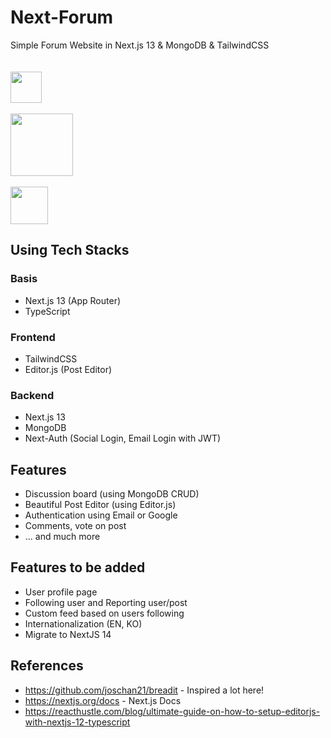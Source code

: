 # Next-Forum

Simple Forum Website in Next.js 13 & MongoDB & TailwindCSS <br /><br /><br />
<img src='https://upload.wikimedia.org/wikipedia/commons/thumb/8/8e/Nextjs-logo.svg/591px-Nextjs-logo.svg.png?20230404233503' height='50' ><br /><br/>
<img src='https://upload.wikimedia.org/wikipedia/commons/thumb/9/93/MongoDB_Logo.svg/2560px-MongoDB_Logo.svg.png' height='100'><br/><br/>
<img src='https://upload.wikimedia.org/wikipedia/commons/thumb/9/95/Tailwind_CSS_logo.svg/768px-Tailwind_CSS_logo.svg.png?20220224135351' height='60'>

## Using Tech Stacks

### Basis

- Next.js 13 (App Router)
- TypeScript

### Frontend

- TailwindCSS
- Editor.js (Post Editor)

### Backend

- Next.js 13
- MongoDB
- Next-Auth (Social Login, Email Login with JWT)

## Features

- Discussion board (using MongoDB CRUD)
- Beautiful Post Editor (using Editor.js)
- Authentication using Email or Google
- Comments, vote on post
- ... and much more

## Features to be added

- User profile page
- Following user and Reporting user/post
- Custom feed based on users following
- Internationalization (EN, KO)
- Migrate to NextJS 14

## References

- https://github.com/joschan21/breadit - Inspired a lot here!
- https://nextjs.org/docs - Next.js Docs
- https://reacthustle.com/blog/ultimate-guide-on-how-to-setup-editorjs-with-nextjs-12-typescript
